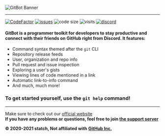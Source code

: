 ![GitBot Banner](https://media.discordapp.net/attachments/756583860736753774/834755493250727957/gitbot-light-color-nobg.png?width=1440&height=360)

_________________

[![CodeFactor](https://www.codefactor.io/repository/github/statch/gitbot/badge/main)](https://www.codefactor.io/repository/github/statch/gitbot/overview/main) [![issues](https://img.shields.io/github/issues/statch/gitbot)](https://github.com/statch/gitbot/issues) ![code size](https://img.shields.io/github/languages/code-size/statch/gitbot) ![visits](https://api.ghprofile.me/view?username=statch-gitbot&style=flat&label=visits) [![discord](https://img.shields.io/discord/737430006271311913.svg?label=&logo=discord&logoColor=ffffff&color=7389D8&labelColor=6A7EC2)](https://discord.gg/3e5fwpA)

#### GitBot is a programmer toolkit for developers to stay productive and connect with their friends on GitHub right from Discord. It features:

- Command syntax themed after the `git` CLI
- Repository release feeds
- User, organization and repo info
- Pull request and issue inspection
- Exploring a user's gists
- Viewing lines of code mentioned in a link
- Automatic link-to-info command
- And much, much more!

### To get started yourself, use the `git help` command!

_________________

Make sure to check out our [official website](https://statch.tech/gitbot "GitBot Official Website")  
**If you have any problems or questions, feel free to join [the support server](https://discord.gg/3e5fwpA)**

**© 2020-2021 statch, Not affiliated with** [**GitHub Inc.**](https://github.com/)
